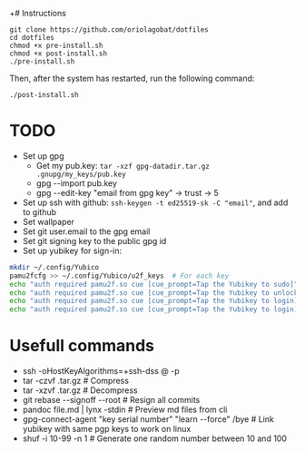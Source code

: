 +# Instructions
```shell
git clone https://github.com/oriolagobat/dotfiles
cd dotfiles
chmod +x pre-install.sh
chmod +x post-install.sh
./pre-install.sh
```
Then, after the system has restarted, run the following command:
```shell
./post-install.sh
```

# TODO
- Set up gpg
	- Get my pub.key: `tar -xzf gpg-datadir.tar.gz .gnupg/my_keys/pub.key`
	- gpg --import pub.key
	- gpg --edit-key "email from gpg key" -> trust -> 5
- Set up ssh with github: `ssh-keygen -t ed25519-sk -C "email"`, and add to github
- Set wallpaper
- Set git user.email to the gpg email
- Set git signing key to the public gpg id
- Set up yubikey for sign-in:
```bash
mkdir ~/.config/Yubico
pamu2fcfg >> ~/.config/Yubico/u2f_keys  # For each key
echo "auth required pamu2f.so cue [cue_prompt=Tap the Yubikey to sudo]" > /etc/pam.d/sudo
echo "auth required pamu2f.so cue [cue_prompt=Tap the Yubikey to unlock]" > /etc/pam.d/i3lock
echo "auth required pamu2f.so cue [cue_prompt=Tap the Yubikey to login]" > /etc/pam.d/login
echo "auth required pamu2f.so cue [cue_prompt=Tap the Yubikey to login]" > /etc/pam.d/system-login
```

# Usefull commands
- ssh -oHostKeyAlgorithms=+ssh-dss <user>@<ip> -p <port>
- tar -czvf <file>.tar.gz <folder> # Compress
- tar -xzvf <file>.tar.gz # Decompress
- git rebase --signoff --root # Resign all commits
- pandoc file.md | lynx -stdin  # Preview md files from cli
- gpg-connect-agent "key serial number" "learn --force" /bye  # Link yubikey with same pgp keys to work on linux
- shuf -i 10-99 -n 1  # Generate one random number between 10 and 100
